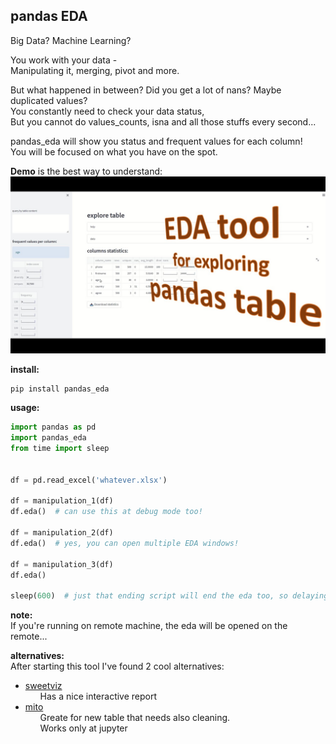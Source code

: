 ## pandas EDA

Big Data? Machine Learning?

You work with your data -  
Manipulating it, merging, pivot and more.

But what happened in between? Did you get a lot of nans? Maybe duplicated values?  
You constantly need to check your data status,  
But you cannot do values_counts, isna and all those stuffs every second...

pandas_eda will show you status and frequent values for each column!  
You will be focused on what you have on the spot.

**Demo** is the best way to understand:  
[![demo](https://github.com/lisrael1/pandas_eda/blob/master/front.jpg?raw=True)](https://youtu.be/kHT6MshXb04)

**install:**

```shell
pip install pandas_eda
```

**usage:**
```python
import pandas as pd
import pandas_eda
from time import sleep


df = pd.read_excel('whatever.xlsx')

df = manipulation_1(df)
df.eda()  # can use this at debug mode too!

df = manipulation_2(df)
df.eda()  # yes, you can open multiple EDA windows!

df = manipulation_3(df)
df.eda()

sleep(600)  # just that ending script will end the eda too, so delaying the exit

```

**note:**  
If you're running on remote machine, the eda will be opened on the remote...

**alternatives:**  
After starting this tool I've found 2 cool alternatives:
* [sweetviz](https://pypi.org/project/sweetviz)
    <ul>Has a nice interactive report</ul>
* [mito](https://www.trymito.io/) 
    <ul>Greate for new table that needs also cleaning.<br>
    Works only at jupyter</ul> 